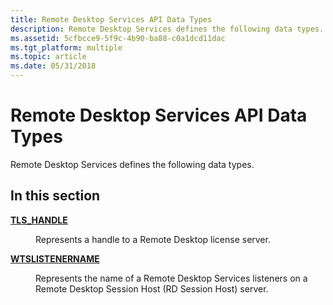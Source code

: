 ```yaml
---
title: Remote Desktop Services API Data Types
description: Remote Desktop Services defines the following data types.
ms.assetid: 5cfbcce9-5f9c-4b90-ba88-c0a1dcd11dac
ms.tgt_platform: multiple
ms.topic: article
ms.date: 05/31/2018
---
```


# Remote Desktop Services API Data Types

Remote Desktop Services defines the following data types.

## In this section

<dl> <dt>

[**TLS\_HANDLE**](tls-handle.md)
</dt> <dd>

Represents a handle to a Remote Desktop license server.

</dd> <dt>

[**WTSLISTENERNAME**](wtslistenername.md)
</dt> <dd>

Represents the name of a Remote Desktop Services listeners on a Remote Desktop Session Host (RD Session Host) server.

</dd> </dl>

 

 




